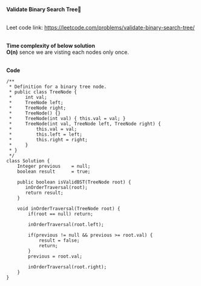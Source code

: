 **Validate Binary Search Tree🚂**<br><br>

Leet code link: https://leetcode.com/problems/validate-binary-search-tree/ <br><br>

**Time complexity of below solution**<br>
**O(n)** sence we are visting each nodes only once.<br><br>

**Code**<br>
```
/**
 * Definition for a binary tree node.
 * public class TreeNode {
 *     int val;
 *     TreeNode left;
 *     TreeNode right;
 *     TreeNode() {}
 *     TreeNode(int val) { this.val = val; }
 *     TreeNode(int val, TreeNode left, TreeNode right) {
 *         this.val = val;
 *         this.left = left;
 *         this.right = right;
 *     }
 * }
 */
class Solution {
    Integer previous    = null;
    boolean result      = true;
    
    public boolean isValidBST(TreeNode root) {
       inOrderTraversal(root);
       return result;
    }
    
    void inOrderTraversal(TreeNode root) {
        if(root == null) return;
        
        inOrderTraversal(root.left);
        
        if(previous != null && previous >= root.val) {
            result = false;
            return;
        }
        previous = root.val;
        
        inOrderTraversal(root.right);
    }
}
```
